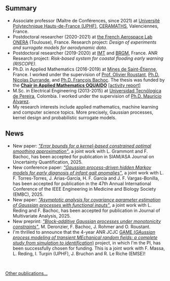 ## Summary
- Associate professor (Maître de Conférences, since 2021) at [Université Polytechnique Hauts-de-France (UPHF)](https://www.uphf.fr/), [CERAMATHS](https://www.uphf.fr/ceramaths/en), Valenciennes, France. 
- Postdoctoral researcher (2020-2021) at [the French Aerospace Lab ONERA](https://www.onera.fr/fr/centres/toulouse) (Toulouse), France. Research project: *Design of experiments and surrogate models for aerodynamic data*.
- Postdoctoral researcher (2019-2020) at [IMT](https://www.math.univ-toulouse.fr/) and [BRGM](https://www.brgm.fr/fr), France. ANR Research project: *Risk-based system for coastal flooding early warning (RISCOPE)*.
- Ph.D. in Applied Mathematics (2016-2019) at [Mines de Saint-Étienne](https://www.mines-stetienne.fr/), France. I worked under the supervision of [Prof. Olivier Roustant](https://olivier-roustant.fr/), [Ph.D. Nicolas Durrande](https://sites.google.com/site/nicolasdurrandehomepage/), and [Ph.D. François Bachoc](https://www.math.univ-toulouse.fr/~fbachoc/). The thesis was funded by the [**Chair in Applied Mathematics OQUAIDO**](https://oquaido.emse.fr/) [[activity report]](https://hal.archives-ouvertes.fr/hal-03217277)
- M.Sc. in Electrical Engineering (2013-2015) at [Universidad Tecnólogica de Pereira](https://www.utp.edu.co/), Colombia. I worked under the supervision of [Ph.D. Mauricio Álvarez](https://www.sheffield.ac.uk/dcs/people/academic/mauricio-alvarez).
- My research interests include applied mathematics, machine learning and computer science topics. More precisely, Gaussian processes, kernel design and probabilistic surrogate models.

## News
- New paper: [*"Error bounds for a kernel-based constrained optimal smoothing approximation"*](https://hal.science/hal-04645086), a joint work with L. Grammont and F. Bachoc, has been accepted for publication in SIAM/ASA Journal on Uncertainty Quantification, 2025.
- New conference paper: [*"Gaussian process-driven hidden Markov models for early diagnosis of infant gait anomalies"*](https://hal.science/hal-04937628), a joint work with L. F. Torres-Torres, J. Arias-García, H. F. García and J. F. Vargas-Bonilla, has been accepted for publication in the 47th Annual International Conference of the IEEE Engineering in Medicine and Biology Society (EMBC), 2025. 
- New paper: [*"Asymptotic analysis for covariance parameter estimation of Gaussian processes with functional inputs"*](https://arxiv.org/abs/2404.17222), a joint work with L. Reding and F. Bachoc, has been accepted for publication in Journal of Multivariate Analysis, 2025.
- New preprint: [*"Block-additive Gaussian processes under monotonicity constraints"*](https://arxiv.org/abs/2407.13402), M. Deronzier, F. Bachoc, J. Rohmer and O. Roustant.
- I'm thrilled to announce that the 4-year ANR JCJC [GAME (*GAussian process modeling of transient MEchanical random fields: a complete study from simulation to identification*)](https://anfelopera.github.io/funding/GAME) project, in which I'm the PI, has been successfully chosen for funding. This is a joint work with F. Massa, L. Reding, I. Turpin (UPHF), J. Bruchon and R. Le Riche (EMSE)!
<br>

[Other publications...](https://anfelopera.github.io/publications/)
